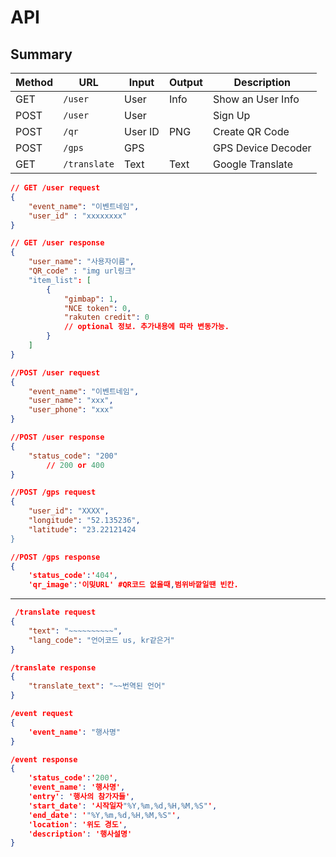 # API

## Summary

| Method | URL          | Input   | Output | Description        |
| ------ | ------------ | ------- | ------ | ------------------ |
| GET    | `/user`      | User    | Info   | Show an User Info  |
| POST   | `/user`      | User    |        | Sign Up            |
| POST   | `/qr`        | User ID | PNG    | Create QR Code     |
| POST   | `/gps`       | GPS     |        | GPS Device Decoder |
| GET    | `/translate` | Text    | Text   | Google Translate   |





```json
// GET /user request
{
    "event_name": "이벤트네임",
    "user_id" : "xxxxxxxx"
}
```

```json
// GET /user response
{
    "user_name": "사용자이름",
    "QR_code" : "img url링크"
    "item_list": [
    	{
			"gimbap": 1,
    		"NCE token": 0,
    		"rakuten credit": 0
    		// optional 정보. 추가내용에 따라 변동가능.
		}
    ]
}
```



```json
//POST /user request
{
    "event_name": "이벤트네임",
    "user_name": "xxx",
    "user_phone": "xxx"
}
```

```json
//POST /user response
{
    "status_code": "200"
    	// 200 or 400
}
```


```json
//POST /gps request
{
    "user_id": "XXXX",
    "longitude": "52.135236",
    "latitude": "23.22121424
}
```

```json
//POST /gps response
{
    'status_code':'404',
    'qr_image':'이밎URL' #QR코드 없을때,범위바깥일땐 빈칸.

```


-----


```json
 /translate request
{
    "text": "~~~~~~~~~~",
    "lang_code": "언어코드 us, kr같은거"
}
```


```json
/translate response
{
    "translate_text": "~~번역된 언어"
}

```


```json
/event request
{
	'event_name': "행사명"
}
```

```json
/event response
{
	'status_code':'200',
	'event_name': '행사명',
	'entry': '행사의 참가자들',
	'start_date': '시작일자"%Y,%m,%d,%H,%M,%S"',
	'end_date': '"%Y,%m,%d,%H,%M,%S"',
	'location': '위도 경도',
	'description': '행사설명'
}
```

